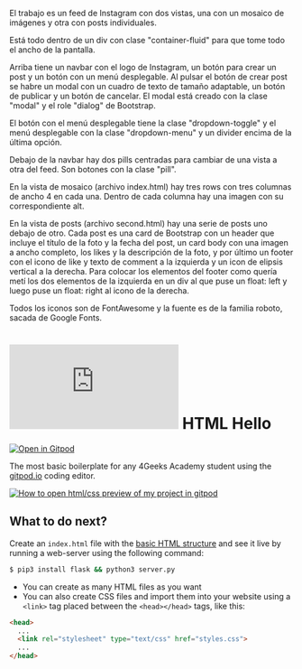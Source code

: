 
El trabajo es un feed de Instagram con dos vistas, una con un mosaico de imágenes y otra con posts individuales. 

Está todo dentro de un div con clase "container-fluid" para que tome todo el ancho de la pantalla.

Arriba tiene un navbar con el logo de Instagram, un botón para crear un post y un botón con un menú desplegable. 
Al pulsar el botón de crear post se habre un modal con un cuadro de texto de tamaño adaptable, un botón de publicar y un botón de cancelar. El modal está creado con la clase "modal" y el role "dialog" de Bootstrap.

El botón con el menú desplegable tiene la clase "dropdown-toggle" y el menú desplegable con la clase "dropdown-menu" y un divider encima de la última opción.

Debajo de la navbar hay dos pills centradas para cambiar de una vista a otra del feed. Son botones con la clase "pill".

En la vista de mosaico (archivo index.html) hay tres rows con tres columnas de ancho 4 en cada una. Dentro de cada columna hay una imagen con su correspondiente alt.

En la vista de posts (archivo second.html) hay una serie de posts uno debajo de otro. Cada post es una card de Bootstrap con un header que incluye el título de la foto y la fecha del post, un card body con una imagen a ancho completo, los likes y la descripción de la foto, y por último un footer con el icono de like y texto de comment a la izquierda y un icon de elipsis vertical a la derecha. Para colocar los elementos del footer como quería metí los dos elementos de la izquierda en un div al que puse un float: left y luego puse un float: right al icono de la derecha. 

Todos los iconos son de FontAwesome y la fuente es de la familia roboto, sacada de Google Fonts.

# ![4Geeks Logo](http://assets.breatheco.de/apis/img/images.php?blob&random&cat=icon&tags=4geeks,16) HTML Hello

[![Open in Gitpod](https://gitpod.io/button/open-in-gitpod.svg)](https://gitpod.io#https://github.com/4GeeksAcademy/html-hello.git)

The most basic boilerplate for any 4Geeks Academy student using the [gitpod.io](gitpod.io) coding editor.

[![How to open html/css preview of my project in gitpod](https://github.com/4GeeksAcademy/Templates-Boilerplates/blob/master/assets/hello-html-intro.png?raw=true)](https://youtu.be/dfbDCMu_p-0)

## What to do next?

Create an `index.html` file with the [basic HTML structure](http://content.breatheco.de/lesson/what-is-html-learn-html#page-structure) and see it live by running a web-server using the following command:

```sh
$ pip3 install flask && python3 server.py
```

- You can create as many HTML files as you want
- You can also create CSS files and import them into your website using a `<link>` tag placed between the `<head></head>` tags, like this:

```html
<head>
  ...
  <link rel="stylesheet" type="text/css" href="styles.css">
  ...
</head>
```



